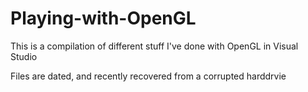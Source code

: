 # Playing-with-OpenGL
This is a compilation of different stuff I've done with OpenGL in Visual Studio

Files are dated, and recently recovered from a corrupted harddrvie
